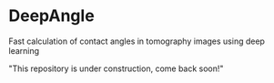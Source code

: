 # DeepAngle
Fast calculation of contact angles in tomography images using deep learning

"This repository is under construction, come back soon!"
